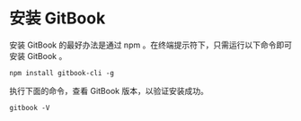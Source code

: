 # 安装 GitBook

安装 GitBook 的最好办法是通过 npm 。在终端提示符下，只需运行以下命令即可安装 GitBook 。

```
npm install gitbook-cli -g
```

执行下面的命令，查看 GitBook 版本，以验证安装成功。

```
gitbook -V
```

